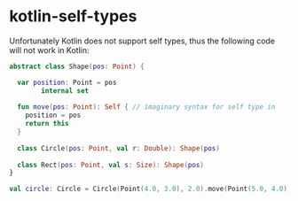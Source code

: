 # kotlin-self-types

Unfortunately Kotlin does not support self types, thus the following code will not work in Kotlin:

```kotlin
abstract class Shape(pos: Point) {

  var position: Point = pos
        internal set
        
  fun move(pos: Point): Self { // imaginary syntax for self type in
    position = pos
    return this
  }
  
  class Circle(pos: Point, val r: Double): Shape(pos)
  
  class Rect(pos: Point, val s: Size): Shape(pos)
}

val circle: Circle = Circle(Point(4.0, 3.0), 2.0).move(Point(5.0, 4.0))
```


